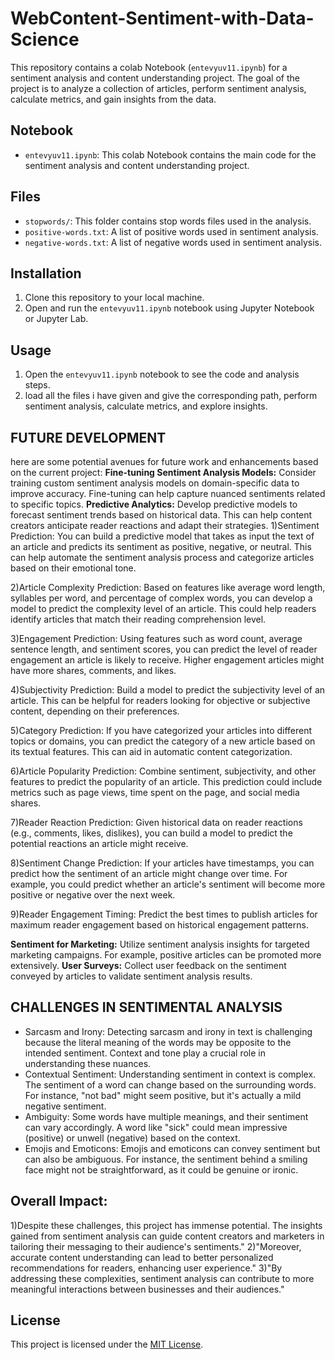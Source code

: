 # WebContent-Sentiment-with-Data-Science
This repository contains a colab Notebook (`entevyuv11.ipynb`) for a sentiment analysis and content understanding project. The goal of the project is to analyze a collection of articles, perform sentiment analysis, calculate metrics, and gain insights from the data.

## Notebook

- `entevyuv11.ipynb`: This colab Notebook contains the main code for the sentiment analysis and content understanding project.

## Files

- `stopwords/`: This folder contains stop words files used in the analysis.
- `positive-words.txt`: A list of positive words used in sentiment analysis.
- `negative-words.txt`: A list of negative words used in sentiment analysis.

## Installation

1. Clone this repository to your local machine.
2. Open and run the `entevyuv11.ipynb` notebook using Jupyter Notebook or Jupyter Lab.

## Usage

1. Open the `entevyuv11.ipynb` notebook to see the code and analysis steps.
2.  load all the files i have given and give the corresponding path, perform sentiment analysis, calculate metrics, and explore insights.

## FUTURE DEVELOPMENT

here are some potential avenues for future work and enhancements based on the current project:
**Fine-tuning Sentiment Analysis Models:**
Consider training custom sentiment analysis models on domain-specific data to improve accuracy. Fine-tuning can help capture nuanced sentiments related to specific topics.
**Predictive Analytics:**
Develop predictive models to forecast sentiment trends based on historical data. This can help content creators anticipate reader reactions and adapt their strategies.
1)Sentiment Prediction: You can build a predictive model that takes as input the text of an article and predicts its sentiment as positive, negative, or neutral. This can help automate the sentiment analysis process and categorize articles based on their emotional tone.

2)Article Complexity Prediction: Based on features like average word length, syllables per word, and percentage of complex words, you can develop a model to predict the complexity level of an article. This could help readers identify articles that match their reading comprehension level.

3)Engagement Prediction: Using features such as word count, average sentence length, and sentiment scores, you can predict the level of reader engagement an article is likely to receive. Higher engagement articles might have more shares, comments, and likes.

4)Subjectivity Prediction: Build a model to predict the subjectivity level of an article. This can be helpful for readers looking for objective or subjective content, depending on their preferences.

5)Category Prediction: If you have categorized your articles into different topics or domains, you can predict the category of a new article based on its textual features. This can aid in automatic content categorization.

6)Article Popularity Prediction: Combine sentiment, subjectivity, and other features to predict the popularity of an article. This prediction could include metrics such as page views, time spent on the page, and social media shares.

7)Reader Reaction Prediction: Given historical data on reader reactions (e.g., comments, likes, dislikes), you can build a model to predict the potential reactions an article might receive.

8)Sentiment Change Prediction: If your articles have timestamps, you can predict how the sentiment of an article might change over time. For example, you could predict whether an article's sentiment will become more positive or negative over the next week.

9)Reader Engagement Timing: Predict the best times to publish articles for maximum reader engagement based on historical engagement patterns.

**Sentiment for Marketing:**
Utilize sentiment analysis insights for targeted marketing campaigns. For example, positive articles can be promoted more extensively.
**User Surveys:**
Collect user feedback on the sentiment conveyed by articles to validate sentiment analysis results.

## CHALLENGES IN SENTIMENTAL ANALYSIS
* Sarcasm and Irony: Detecting sarcasm and irony in text is challenging because the literal meaning of the words may be opposite to the intended sentiment. Context and tone play a crucial role in understanding these nuances.
* Contextual Sentiment: Understanding sentiment in context is complex. The sentiment of a word can change based on the surrounding words. For instance, "not bad" might seem positive, but it's actually a mild negative sentiment.
* Ambiguity: Some words have multiple meanings, and their sentiment can vary accordingly. A word like "sick" could mean impressive (positive) or unwell (negative) based on the context.
* Emojis and Emoticons: Emojis and emoticons can convey sentiment but can also be ambiguous. For instance, the sentiment behind a smiling face might not be straightforward, as it could be genuine or ironic.
  
## Overall Impact:

1)Despite these challenges, this project has immense potential. The insights gained from sentiment analysis can guide content creators and marketers in tailoring their messaging to their audience's sentiments."
2)"Moreover, accurate content understanding can lead to better personalized recommendations for readers, enhancing user experience."
3)"By addressing these complexities, sentiment analysis can contribute to more meaningful interactions between businesses and their audiences."

## License

This project is licensed under the [MIT License](LICENSE).
